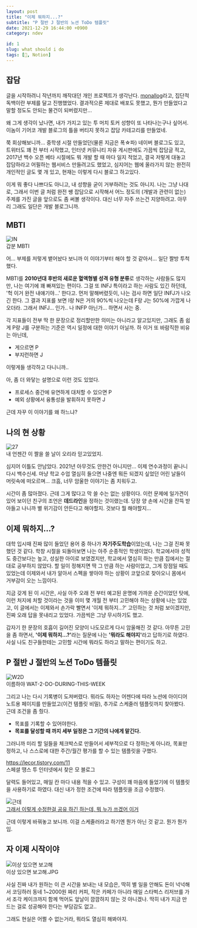 ```yaml
---
layout: post
title: "이제 뭐하지...?"
subtitle: "P 절반 J 절반의 노션 ToDo 템플릿"
date: 2021-12-29 16:44:00 +0900
category: ndev

id: 1
slug: what should i do
tags: [🤔, Notion]
---
```


## 잡담

글을 시작하려니 작년까지 깨작대던 개인 프로젝트가 생각난다. <a href="https://github.com/anteater333/monallog">monallog</a>라고, 집단적 독백이란 부제를 달고 진행했었다. 결과적으론 제대로 배포도 못했고, 뭔가 만들었다고 말할 정도도 안되는 물건이 되버렸지만...

왜 그게 생각이 났나면, 내가 가지고 있는 투 머치 토커 성향이 또 나타나는구나 싶어서. 이놈이 기어코 개발 블로그의 틀을 버티지 못하고 잡담 카테고리를 만들었네.

쭉 회상해보니까... 중학생 시절 만들었던(물론 지금은 폭☆파) 네이버 블로그도 있고, 트위터도 꽤 전 부터 시작했고, 인터넷 커뮤니티 자유 게시판에도 가끔씩 잡담글 적고, 2017년 백수 오픈 베타 시절에도 뭐 개발 할 때 마다 일지 적었고, 결국 저렇게 대놓고 잡담하라고 어필하는 웹서비스 만들려고도 했었고, 심지어는 웹에 올라가지 않는 완전히 개인적인 글도 몇 개 있고, 현재는 이렇게 다시 블로그 하고있다.

이게 뭐 좋다 나쁘다도 아니고, 내 성향을 굳이 거부하려는 것도 아니지. 나는 그냥 나대로, 그래서 이번 글 처럼 완전 쌩 잡담으로 시작해서 어느 정도의 (개발과 관련이 없는) 주제를 가진 글을 앞으로도 좀 써볼 생각이다. 대신 너무 자주 쓰는건 지양하려고. 아무리 그래도 일단은 개발 블로그니까.

## MBTI

<p class="center">
  <img src="https://i.postimg.cc/Qtfq2P7C/mbti.jpg" alt="IN"/>
  <br/>
  갑분 MBTI
</p>

어... 부제를 저렇게 뱉어놨다 보니까 이 이야기부터 해야 할 것 같아서... 일단 짤방 투척했다.

MBTI를 <strong>2010년대 후반의 새로운 혈액형별 성격 유형 분류</strong>로 생각하는 사람들도 많지만, 나는 여기에 꽤 빠져있는 편이다. 그걸 또 INFJ 특이라고 하는 사람도 있긴 하던데, '헉 이거 완전 내얘기야...' 한다고. 먼저 말해버렸듯이, 나는 검사 하면 일단 INFJ가 나오긴 한다. 그 결과 지표를 보면 I랑 N은 거의 90%씩 나오는데 F랑 J는 50%에 가깝게 나오더라. 그래서 INFJ... 인가.. 나 INFP 아닌가... 하면서 사는 중.

각 지표들이 전부 딱 한 문장으로 정리할만한 의미는 아니라고 알고있지만, 그래도 좀 쉽게 P랑 J를 구분하는 기준은 역시 일정에 대한 이야기 아닐까. 하 이거 또 바람직한 비유는 아닌데,

- 게으르면 P
- 부지런하면 J

이렇게들 생각하고 다니니까..

아, 좀 더 와닿는 설명으로 이런 것도 있었다.

- 프로세스 중간에 유연하게 대처할 수 있으면 P
- 예외 상황에서 융통성을 발휘하지 못하면 J

<span class="middle-big">근데 자꾸 이 이야기를 왜 하느냐?</span>

## 나의 현 상황

<p class="center">
  <img src="https://i.postimg.cc/0NK6JT3g/27.jpg" alt="27"/>
  <br/>
  내 언젠간 이 짤을 쓸 날이 오리라 믿고있었지.
</p>

심지어 이틀도 안남았다. 2021년 아무것도 안한건 아니지만... 이제 연수과정이 끝나니 다시 백수신세. 마냥 학교 수업 열심히 들으면 나중엔 뭐든 되겠지 싶었던 어린 날들이 머릿속에 떠오르며... 크흠, 너무 암울한 이야기는 좀 치워두고.

시간이 좀 많아졌다. 근데 그게 많다고 막 쓸 수는 없는 상황이다. 이런 문제에 일가견이 있어 보이던 친구의 조언은 <strong>데드라인</strong>을 정하는 것이랬는데. 당장 양 손에 시간을 잔뜩 받아들고 나니까 별 위기감이 안든다고 해야할지. 것보다 뭘 해야할지...

## 이제 뭐하지...?

대학 입시때 진짜 많이 들었던 용어 중 하나가 <strong>자기주도학습</strong>이었는데, 나는 그걸 진짜 못했던 것 같다. 학창 시절을 되돌아보면 나는 아주 순종적인 학생이었다. 학교에서야 성적도 중간보다는 높고, 성실한 아이로 보였겠지만, 학교에서 열심히 하는 만큼 집에서는 절대로 공부하지 않았다. 할 일이 정해지면 딱 그 만큼 하는 사람이었고, 그게 장점일 때도 있었는데 이제와서 내가 알아서 스펙을 쌓아야 하는 상황이 코앞으로 찾아오니 몸에서 거부감이 오는 느낌이다.

지금 갖게 된 이 시간은, 사실 아주 오래 전 부터 예고된 운명에 가까운 순간이었던 탓에, 이런 처지에 처할 것이라는 것을 이미 몇 개월 전 부터 고민해야 하는 상황에 나는 있었고, 이 글에서는 이제와서 손가락 빨면서 '이제 뭐하지...?' 고민하는 것 처럼 보이겠지만, 진짜 오래 답을 못내리고 있었다. 가끔씩은 그냥 무시하기도 했고.

갑자기 한 문장의 호흡이 길어진 모양이 나도모르게 다시 암울해진 것 같다. 아무튼 고민을 좀 하면서, <strong>'이제 뭐하지...?'</strong>라는 질문에 나는 <strong>'뭐라도 해야지'</strong>라고 답하기로 하였다. 사실 나도 친구들한테는 고민할 시간에 뭐라도 하라고 말하는 편이기도 하고.

## P 절반 J 절반의 노션 ToDo 템플릿

<p class="center">
  <img src="https://i.postimg.cc/KvFLdBrg/w2d.png" alt="W2D"/>
  <br/>
  이름하야 WAT-2-DO-DURING-THIS-WEEK
</p>

그리고 나는 다시 기록병이 도져버렸다. 뭐라도 하자는 어젠다에 따라 노션에 아이디어 노트용 페이지를 만들었고(이건 템플릿 비밀), 추가로 스케줄러 템플릿까지 찾아봤다. 근데 조건을 좀 줬다.

- 목표를 기록할 수 있어야한다.
- <strong>목표를 달성할 때 까지 세부 일정은 그 기간의 나에게 맡긴다.</strong>

그러니까 미리 할 일들을 체크박스로 만들어서 세부적으로 다 정하는게 아니라, 목표만 정하고, 나 스스로에 대한 주간/월간 평가를 할 수 있는 템플릿을 구했다.

<p class="center">
<a class="big" href="https://lecor.tistory.com/11">https://lecor.tistory.com/11</a>  
<br/>
스페셜 땡스 투 인터넷에서 찾은 모 블로그
</p>

달력도 들어있고, 매일 칸 마다 내용 적을 수 있고. 구성이 꽤 마음에 들었기에 이 템플릿을 사용하기로 하였다. 대신 내가 정한 조건에 따라 템플릿을 조금 수정했다.

<p class="center middle-big">
  <img src="https://i.postimg.cc/447kr2Qm/image.jpg" alt="근데"/>
  <br/>
  <a href="https://past-silver-b67.notion.site/202N-Monthly-W2D-Template-91aa0bd77a9c4e8fad01e82b732b0776">그래서 이렇게 수정한걸 공유 하긴 하는데, 뭐 누가 쓰겠어 이거</a>  
</p>

근데 이렇게 바꿔놓고 보니까. 이걸 스케줄러라고 하기엔 뭔가 아닌 것 같고. 뭔가 뭔가임.

## 자 이제 시작이야

<p class="center">
  <img src="https://i.postimg.cc/RCpszwTh/image.png" alt="이상 있으면 보고해"/>
  <br/>
  이상 있으면 보고해.JPG
</p>

사실 진짜 내가 원하는 이 큰 시간을 보내는 내 모습은, 딱히 별 일을 안해도 돈이 넉넉해서 코딩하러 동네 1~2000원 짜리 커피, 작은 카페가 아니라 매일 스타벅스 리저브를 가서 조각 케이크까지 함께 먹어도 앞날이 깜깜하지 않는 것 아니겠나. 딱히 내가 지금 만드는 걸로 성공해야 한다는 부담감도 없고..

그래도 현실은 어쩔 수 없는거라, 뭐라도 열심히 해봐야지.
